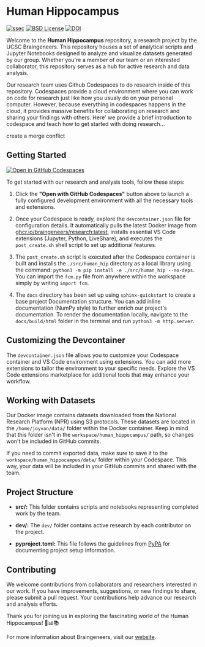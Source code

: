 # Human Hippocampus

[![ssec](https://img.shields.io/badge/SSEC-Project-purple?logo=data:image/png;base64,iVBORw0KGgoAAAANSUhEUgAAAA0AAAAOCAQAAABedl5ZAAAACXBIWXMAAAHKAAABygHMtnUxAAAAGXRFWHRTb2Z0d2FyZQB3d3cuaW5rc2NhcGUub3Jnm+48GgAAAMNJREFUGBltwcEqwwEcAOAfc1F2sNsOTqSlNUopSv5jW1YzHHYY/6YtLa1Jy4mbl3Bz8QIeyKM4fMaUxr4vZnEpjWnmLMSYCysxTcddhF25+EvJia5hhCudULAePyRalvUteXIfBgYxJufRuaKuprKsbDjVUrUj40FNQ11PTzEmrCmrevPhRcVQai8m1PRVvOPZgX2JttWYsGhD3atbHWcyUqX4oqDtJkJiJHUYv+R1JbaNHJmP/+Q1HLu2GbNoSm3Ft0+Y1YMdPSTSwQAAAABJRU5ErkJggg==&style=plastic)](https://escience.washington.edu/wetai/)
[![BSD License](https://badgen.net/badge/license/BSD-3-Clause/blue)](LICENSE)
[![DOI](https://zenodo.org/badge/684810136.svg)](https://doi.org/10.5281/zenodo.16729735)

Welcome to the **Human Hippocampus** repository, a research project by the UCSC Braingeneers. This repository houses a set of analytical scripts and Jupyter Notebooks designed to analyze and visualize datasets generated by our group. Whether you're a member of our team or an interested collaborator, this repository serves as a hub for active research and data analysis.

Our research team uses Github Codespaces to do research inside of this repository. Codespaces provide a cloud environment where you can work on code for research just like how you usualy do on your personal computer. However, because everything in codespaces happens in the cloud, it provides massive benefits for collaborating on research and sharing your findings with others. Here' we provide a brief introduction to codespace and teach how to get started with doing research...


create a merge conflict

## Getting Started

[![Open in GitHub Codespaces](https://github.com/codespaces/badge.svg)](https://codespaces.new/braingeneers/human_hippocampus?quickstart=1)

To get started with our research and analysis tools, follow these steps:

1. Click the **"Open with GitHub Codespaces"** button above to launch a fully configured development environment with all the necessary tools and extensions.

2. Once your Codespace is ready, explore the `devcontainer.json` file for configuration details. It automatically pulls the latest Docker image from [ghcr.io/braingeneers/research:latest](https://ghcr.io/braingeneers/research:latest), installs essential VS Code extensions (Jupyter, Python, LiveShare), and executes the `post_create.sh` shell script to set up additional features.

3. The `post_create.sh` script is executed after the Codespace container is built and installs the `./src/human_hip` directory as a local library using the command: `python3 -m pip install -e ./src/human_hip --no-deps`. You can import the `fcm.py` file from anywhere within the workspace simply by writing `import fcm`.

4. The `docs` directory has been set up using `sphinx-quickstart` to create a base project Documentation structure. You can add inline documentation (NumPy style) to further enrich our project's documentation. To render the documentation locally, navigate to the `docs/build/html` folder in the terminal and run `python3 -m http.server`.

## Customizing the Devcontainer

The `devcontainer.json` file allows you to customize your Codespace container and VS Code environment using extensions. You can add more extensions to tailor the environment to your specific needs. Explore the VS Code extensions marketplace for additional tools that may enhance your workflow.

## Working with Datasets

Our Docker image contains datasets downloaded from the National Research Platform (NPR) using S3 protocols. These datasets are located in the `/home/joyvan/data/` folder within the Docker container. Keep in mind that this folder isn't in the `workspace/human_hippocampus/` path, so changes won't be included in GitHub commits.

If you need to commit exported data, make sure to save it to the `workspace/human_hippocampus/data/` folder within your Codespace. This way, your data will be included in your GitHub commits and shared with the team.

## Project Structure

- **src/:** This folder contains scripts and notebooks representing completed work by the team.

- **dev/:** The `dev/` folder contains active research by each contributor on the project.

- **pyproject.toml:** This file follows the guidelines from [PyPA](https://packaging.python.org/tutorials/packaging-projects/) for documenting project setup information.

## Contributing

We welcome contributions from collaborators and researchers interested in our work. If you have improvements, suggestions, or new findings to share, please submit a pull request. Your contributions help advance our research and analysis efforts.

Thank you for joining us in exploring the fascinating world of the Human Hippocampus! 🧠📊📚

For more information about Braingeneers, visit our [website](https://braingeneers.ucsc.edu/).
